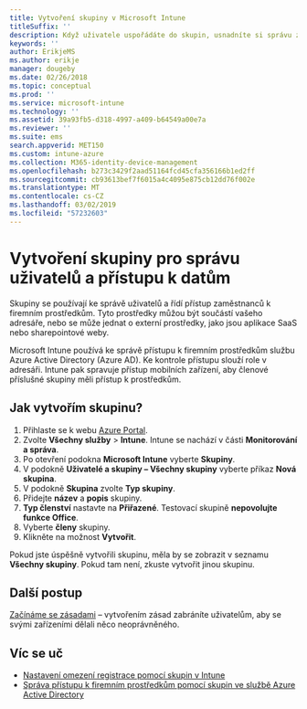```yaml
---
title: Vytvoření skupiny v Microsoft Intune
titleSuffix: ''
description: Když uživatele uspořádáte do skupin, usnadníte si správu zásad a aplikací, ke kterým mají přístup.
keywords: ''
author: ErikjeMS
ms.author: erikje
manager: dougeby
ms.date: 02/26/2018
ms.topic: conceptual
ms.prod: ''
ms.service: microsoft-intune
ms.technology: ''
ms.assetid: 39a93fb5-d318-4997-a409-b64549a00e7a
ms.reviewer: ''
ms.suite: ems
search.appverid: MET150
ms.custom: intune-azure
ms.collection: M365-identity-device-management
ms.openlocfilehash: b273c3429f2aad51164fcd45cfa356166b1ed2ff
ms.sourcegitcommit: cb93613bef7f6015a4c4095e875cb12dd76f002e
ms.translationtype: MT
ms.contentlocale: cs-CZ
ms.lasthandoff: 03/02/2019
ms.locfileid: "57232603"
---
```

# <a name="create-a-group-to-manage-your-users-and-data-access"></a>Vytvoření skupiny pro správu uživatelů a přístupu k datům

Skupiny se používají ke správě uživatelů a řídí přístup zaměstnanců k firemním prostředkům. Tyto prostředky můžou být součástí vašeho adresáře, nebo se může jednat o externí prostředky, jako jsou aplikace SaaS nebo sharepointové weby.

Microsoft Intune používá ke správě přístupu k firemním prostředkům službu Azure Active Directory (Azure AD). Ke kontrole přístupu slouží role v adresáři. Intune pak spravuje přístup mobilních zařízení, aby členové příslušné skupiny měli přístup k prostředkům.

## <a name="how-do-i-create-a-group"></a>Jak vytvořím skupinu?

1. Přihlaste se k webu [Azure Portal](https://portal.azure.com).
2. Zvolte **Všechny služby** > **Intune**. Intune se nachází v části **Monitorování a správa**.
3. Po otevření podokna **Microsoft Intune** vyberte **Skupiny**.
4. V podokně **Uživatelé a skupiny – Všechny skupiny** vyberte příkaz **Nová skupina**.
5. V podokně **Skupina** zvolte **Typ skupiny**.
5. Přidejte **název** a **popis** skupiny.
6. **Typ členství** nastavte na **Přiřazené**. Testovací skupině **nepovolujte funkce Office**.
7. Vyberte **členy** skupiny.
7. Klikněte na možnost **Vytvořit**.

Pokud jste úspěšně vytvořili skupinu, měla by se zobrazit v seznamu **Všechny skupiny**. Pokud tam není, zkuste vytvořit jinou skupinu.

## <a name="next-steps"></a>Další postup

[Začínáme se zásadami](get-started-policies.md) – vytvořením zásad zabráníte uživatelům, aby se svými zařízeními dělali něco neoprávněného.

## <a name="learn-more"></a>Víc se uč

* [Nastavení omezení registrace pomocí skupin v Intune](groups-add.md)
* [Správa přístupu k firemním prostředkům pomocí skupin ve službě Azure Active Directory](https://docs.microsoft.com/azure/active-directory/active-directory-manage-groups)
